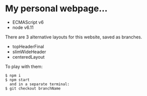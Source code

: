 # My personal webpage...

+ ECMAScript v6
+ node v6.11

There are 3 alternative layouts for this website, saved as branches.
+ topHeaderFinal
+ slimWideHeader
+ centeredLayout

To play with them:
```
$ npm i
$ npm start
  and in a separate terminal:
$ git checkout branchName
```
